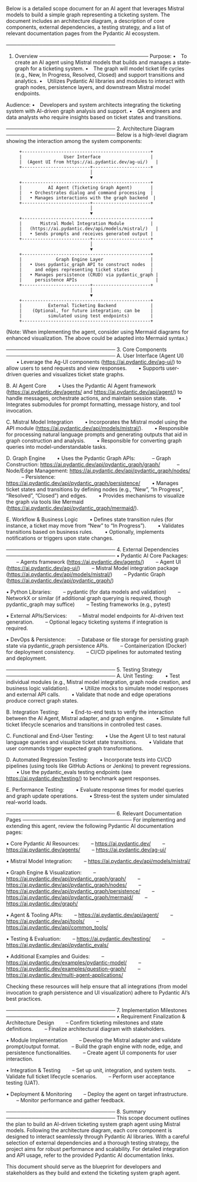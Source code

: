 Below is a detailed scope document for an AI agent that leverages Mistral models to build a simple graph representing a ticketing system. The document includes an architecture diagram, a description of core components, external dependencies, a testing strategy, and a list of relevant documentation pages from the Pydantic AI ecosystem.

──────────────────────────────
1. Overview
──────────────────────────────
Purpose:
• To create an AI agent using Mistral models that builds and manages a state‐graph for a ticketing system.
• The graph will model ticket life cycles (e.g., New, In Progress, Resolved, Closed) and support transitions and analytics.
• Utilizes Pydantic AI libraries and modules to interact with graph nodes, persistence layers, and downstream Mistral model endpoints.

Audience:
• Developers and system architects integrating the ticketing system with AI-driven graph analysis and support.
• QA engineers and data analysts who require insights based on ticket states and transitions.

──────────────────────────────
2. Architecture Diagram
──────────────────────────────
Below is a high-level diagram showing the interaction among the system components:

         +-------------------------------------------------+
         |                User Interface                   |
         |  (Agent UI from https://ai.pydantic.dev/ag-ui/)   |
         +--------------------------+----------------------+
                                    │
                                    ▼
         +-------------------------------------------------+
         |          AI Agent (Ticketing Graph Agent)       |
         |   • Orchestrates dialog and command processing  |
         |   • Manages interactions with the graph backend  |
         +--------------------------+----------------------+
                                    │
                                    ▼
         +-------------------------------------------------+
         |       Mistral Model Integration Module          |
         |   (https://ai.pydantic.dev/api/models/mistral/)   |
         |   • Sends prompts and receives generated output |
         +--------------------------+----------------------+
                                    │
                                    ▼
         +-------------------------------------------------+
         |             Graph Engine Layer                  |
         |   • Uses pydantic_graph API to construct nodes  |
         |     and edges representing ticket states        |
         |   • Manages persistence (CRUD) via pydantic_graph |
         |     persistence APIs                              |
         +--------------------------+----------------------+
                                    │
                                    ▼
         +-------------------------------------------------+
         |          External Ticketing Backend             |
         |    (Optional, for future integration; can be    |
         |          simulated using test endpoints)        |
         +-------------------------------------------------+

(Note: When implementing the agent, consider using Mermaid diagrams for enhanced visualization. The above could be adapted into Mermaid syntax.)

──────────────────────────────
3. Core Components
──────────────────────────────
A. User Interface (Agent UI)
  • Leverage the Ag-UI components (https://ai.pydantic.dev/ag-ui/) to allow users to send requests and view responses.
  • Supports user-driven queries and visualizes ticket state graphs.

B. AI Agent Core
  • Uses the Pydantic AI Agent framework (https://ai.pydantic.dev/agents/ and https://ai.pydantic.dev/api/agent/) to handle messages, orchestrate actions, and maintain session state.
  • Integrates submodules for prompt formatting, message history, and tool invocation.

C. Mistral Model Integration
  • Incorporates the Mistral model using the API module (https://ai.pydantic.dev/api/models/mistral/).
  • Responsible for processing natural language prompts and generating outputs that aid in graph construction and analysis.
  • Responsible for converting graph queries into model-understandable tasks.

D. Graph Engine
  • Uses the Pydantic Graph APIs:
   – Graph Construction: https://ai.pydantic.dev/api/pydantic_graph/graph/
   – Node/Edge Management: https://ai.pydantic.dev/api/pydantic_graph/nodes/
   – Persistence: https://ai.pydantic.dev/api/pydantic_graph/persistence/
  • Manages ticket states and transitions by defining nodes (e.g., “New”, “In Progress”, “Resolved”, “Closed”) and edges.
  • Provides mechanisms to visualize the graph via tools like Mermaid (https://ai.pydantic.dev/api/pydantic_graph/mermaid/).

E. Workflow & Business Logic
  • Defines state transition rules (for instance, a ticket may move from “New” to “In Progress”).
  • Validates transitions based on business rules.
  • Optionally, implements notifications or triggers upon state changes.

──────────────────────────────
4. External Dependencies
──────────────────────────────
• Pydantic AI Core Packages:
  – Agents framework (https://ai.pydantic.dev/agents/)
  – Agent UI (https://ai.pydantic.dev/ag-ui/)
  – Mistral Model integration package (https://ai.pydantic.dev/api/models/mistral/)
  – Pydantic Graph (https://ai.pydantic.dev/api/pydantic_graph/)

• Python Libraries:
  – pydantic (for data models and validation)
  – NetworkX or similar (if additional graph querying is required, though pydantic_graph may suffice)
  – Testing frameworks (e.g., pytest)

• External APIs/Services:
  – Mistral model endpoints for AI-driven text generation.
  – Optional legacy ticketing systems if integration is required.

• DevOps & Persistence:
  – Database or file storage for persisting graph state via pydantic_graph persistence APIs.
  – Containerization (Docker) for deployment consistency.
  – CI/CD pipelines for automated testing and deployment.

──────────────────────────────
5. Testing Strategy
──────────────────────────────
A. Unit Testing:
  • Test individual modules (e.g., Mistral model integration, graph node creation, and business logic validation).
  • Utilize mocks to simulate model responses and external API calls.
  • Validate that node and edge operations produce correct graph states.

B. Integration Testing:
  • End-to-end tests to verify the interaction between the AI Agent, Mistral adapter, and graph engine.
  • Simulate full ticket lifecycle scenarios and transitions in controlled test cases.

C. Functional and End-User Testing:
  • Use the Agent UI to test natural language queries and visualize ticket state transitions.
  • Validate that user commands trigger expected graph transformations.

D. Automated Regression Testing:
  • Incorporate tests into CI/CD pipelines (using tools like GitHub Actions or Jenkins) to prevent regressions.
  • Use the pydantic_evals testing endpoints (see https://ai.pydantic.dev/testing/) to benchmark agent responses.

E. Performance Testing:
  • Evaluate response times for model queries and graph update operations.
  • Stress-test the system under simulated real-world loads.

──────────────────────────────
6. Relevant Documentation Pages
──────────────────────────────
For implementing and extending this agent, review the following Pydantic AI documentation pages:

• Core Pydantic AI Resources:
  – https://ai.pydantic.dev/
  – https://ai.pydantic.dev/agents/
  – https://ai.pydantic.dev/ag-ui/

• Mistral Model Integration:
  – https://ai.pydantic.dev/api/models/mistral/

• Graph Engine & Visualization:
  – https://ai.pydantic.dev/api/pydantic_graph/graph/
  – https://ai.pydantic.dev/api/pydantic_graph/nodes/
  – https://ai.pydantic.dev/api/pydantic_graph/persistence/
  – https://ai.pydantic.dev/api/pydantic_graph/mermaid/
  – https://ai.pydantic.dev/graph/

• Agent & Tooling APIs:
  – https://ai.pydantic.dev/api/agent/
  – https://ai.pydantic.dev/api/tools/
  – https://ai.pydantic.dev/api/common_tools/

• Testing & Evaluation:
  – https://ai.pydantic.dev/testing/
  – https://ai.pydantic.dev/api/pydantic_evals/

• Additional Examples and Guides:
  – https://ai.pydantic.dev/examples/pydantic-model/
  – https://ai.pydantic.dev/examples/question-graph/
  – https://ai.pydantic.dev/multi-agent-applications/

Checking these resources will help ensure that all integrations (from model invocation to graph persistence and UI visualization) adhere to Pydantic AI’s best practices.

──────────────────────────────
7. Implementation Milestones
──────────────────────────────
• Requirement Finalization & Architecture Design
  – Confirm ticketing milestones and state definitions.
  – Finalize architectural diagram with stakeholders.

• Module Implementation
  – Develop the Mistral adapter and validate prompt/output format.
  – Build the graph engine with node, edge, and persistence functionalities.
  – Create agent UI components for user interaction.

• Integration & Testing
  – Set up unit, integration, and system tests.
  – Validate full ticket lifecycle scenarios.
  – Perform user acceptance testing (UAT).

• Deployment & Monitoring
  – Deploy the agent on target infrastructure.
  – Monitor performance and gather feedback.

──────────────────────────────
8. Summary
──────────────────────────────
This scope document outlines the plan to build an AI-driven ticketing system graph agent using Mistral models. Following the architecture diagram, each core component is designed to interact seamlessly through Pydantic AI libraries. With a careful selection of external dependencies and a thorough testing strategy, the project aims for robust performance and scalability. For detailed integration and API usage, refer to the provided Pydantic AI documentation links.

This document should serve as the blueprint for developers and stakeholders as they build and extend the ticketing system graph agent.